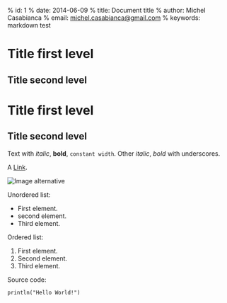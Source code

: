 % id:       1
% date:     2014-06-09
% title:    Document title
% author:   Michel Casabianca
% email:    michel.casabianca@gmail.com
% keywords: markdown test

# Title first level

## Title second level

Title first level
=================

Title second level
------------------

Text with *italic*, **bold**, `constant width`. Other _italic_, _bold_ with underscores.

A [Link](http://example.com).

![Image alternative](image_file.jpg "Image title")

Unordered list:

- First element.
- second element.
- Third element.

Ordered list:

1. First element.
2. Second element.
3. Third element.

Source code:

```
println("Hello World!")
```
